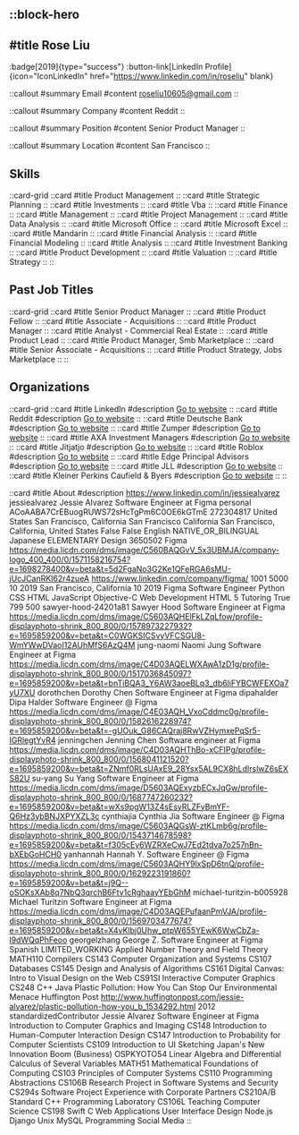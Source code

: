 ::block-hero
---
#title
Rose Liu
---

:badge[2019]{type="success"}
:button-link[LinkedIn Profile]{icon="IconLinkedIn" href="https://www.linkedin.com/in/roseliu" blank}

::callout
#summary
Email
#content
roseliu10605@gmail.com
::

::callout
#summary
Company
#content
Reddit
::

::callout
#summary
Position
#content
Senior Product Manager
::

::callout
#summary
Location
#content
San Francisco
::

## Skills
::card-grid
::card
#title
Product Management
::
::card
#title
Strategic Planning
::
::card
#title
Investments
::
::card
#title
Vba
::
::card
#title
Finance
::
::card
#title
Management
::
::card
#title
Project Management
::
::card
#title
Data Analysis
::
::card
#title
Microsoft Office
::
::card
#title
Microsoft Excel
::
::card
#title
Mandarin
::
::card
#title
Financial Analysis
::
::card
#title
Financial Modeling
::
::card
#title
Analysis
::
::card
#title
Investment Banking
::
::card
#title
Product Development
::
::card
#title
Valuation
::
::card
#title
Strategy
::
::

## Past Job Titles
::card-grid
::card
#title
Senior Product Manager
::
::card
#title
Product Fellow
::
::card
#title
Associate - Acquisitions
::
::card
#title
Product Manager
::
::card
#title
Analyst - Commercial Real Estate
::
::card
#title
Product Lead
::
::card
#title
Product Manager, Smb Marketplace
::
::card
#title
Senior Associate - Acquisitions
::
::card
#title
Product Strategy, Jobs Marketplace
::
::

## Organizations
::card-grid
::card
#title
LinkedIn
#description
[Go to website](linkedin.com)
::
::card
#title
Reddit
#description
[Go to website](reddit.com)
::
::card
#title
Deutsche Bank
#description
[Go to website](db.com)
::
::card
#title
Zumper
#description
[Go to website](zumper.com)
::
::card
#title
AXA Investment Managers
#description
[Go to website](axa-im.com)
::
::card
#title
Jitjatjo
#description
[Go to website](jitjatjo.com)
::
::card
#title
Roblox
#description
[Go to website](roblox.com)
::
::card
#title
Edge Principal Advisors
#description
[Go to website](edgepe.com)
::
::card
#title
JLL
#description
[Go to website](jll.com)
::
::card
#title
Kleiner Perkins Caufield & Byers
#description
[Go to website](kpcb.com)
::
::

::card
#title
About
#description
https://www.linkedin.com/in/jessiealvarez jessiealvarez Jessie Alvarez Software Engineer at Figma personal ACoAABA7CrEBuogRUWS72sHcTgPm6C0OE6kGTmE 272304817 United States San Francisco, California San Francisco California San Francisco, California, United States False False English NATIVE_OR_BILINGUAL Japanese ELEMENTARY Design 3650502 Figma https://media.licdn.com/dms/image/C560BAQGvV_5x3UBMJA/company-logo_400_400/0/1571158216754?e=1698278400&v=beta&t=5d2FgaNo3G2Ke1QFeRGA6sMU-jUcJCanRKI62r4zueA https://www.linkedin.com/company/figma/ 1001 5000 10 2019 San Francisco, California 10 2019 Figma Software Engineer Python CSS HTML JavaScript Objective-C Web Development HTML 5 Tutoring True 799 500 sawyer-hood-24201a81 Sawyer Hood Software Engineer at Figma https://media.licdn.com/dms/image/C5603AQHElFkLZqLfow/profile-displayphoto-shrink_800_800/0/1578973227932?e=1695859200&v=beta&t=C0WGKSICSvyVFCSGU8-WmYWwDVaoI12AUhMfS6AzQ4M jung-naomi Naomi Jung Software Engineer at Figma https://media.licdn.com/dms/image/C4D03AQELWXAwA1zD1g/profile-displayphoto-shrink_800_800/0/1517036845097?e=1695859200&v=beta&t=bnTiBQA3_Y6AW3aoeBLq3_db6liFYBCWFEXOa7yU7XU dorothchen Dorothy Chen Software Engineer at Figma dipahalder Dipa Halder Software Engineer @ Figma https://media.licdn.com/dms/image/C4E03AQH_VxoCddmc0g/profile-displayphoto-shrink_800_800/0/1582616228974?e=1695859200&v=beta&t=-gUOuk_G86CAQraj8RwVZHymxePqSr5-IGRlegtYvR4 jenningchen Jenning Chen Software engineer at Figma https://media.licdn.com/dms/image/C4D03AQHThBo-xCFIPg/profile-displayphoto-shrink_800_800/0/1568041121520?e=1695859200&v=beta&t=ZNmf0RLsUAxE9_28Ysx5AL9CX8hLdIrslwZ6sEXS82U su-yang Su Yang Software Engineer at Figma https://media.licdn.com/dms/image/D5603AQExyzbECxJqGw/profile-displayphoto-shrink_800_800/0/1687747260232?e=1695859200&v=beta&t=wXs9pgW13Z4sEsyRLZFyBmYF-Q6Hz3ybBNJXPYXZL3c cynthiajia Cynthia Jia Software Engineer @ Figma https://media.licdn.com/dms/image/C5603AQGsW-ztKLmb6g/profile-displayphoto-shrink_800_800/0/1543714678598?e=1695859200&v=beta&t=f305cEy6WZRXeCwJ7Ed2tdva7o257nBn-bXEbGoHCH0 yanhannah Hannah Y. Software Engineer @ Figma https://media.licdn.com/dms/image/C5603AQHY9lxSpD6tnQ/profile-displayphoto-shrink_800_800/0/1629223191860?e=1695859200&v=beta&t=j9Q--oSOKsXAb8q7NbQ3qrchB6Ftv1cRghaayYEbGhM michael-turitzin-b005928 Michael Turitzin Software Engineer at Figma https://media.licdn.com/dms/image/C4D03AQEPufaanPmVJA/profile-displayphoto-shrink_800_800/0/1569703477674?e=1695859200&v=beta&t=X4vKlbj0Uhw_ptpW655YEwK6WwCbZa-l9dWQqPhFeoo georgelzhang George Z. Software Engineer at Figma Spanish LIMITED_WORKING Applied Number Theory and Field Theory MATH110 Compilers CS143 Computer Organization and Systems CS107 Databases CS145 Design and Analysis of Algorithms CS161 Digital Canvas: Intro to Visual Design on the Web CS91SI Interactive Computer Graphics CS248 C++ Java Plastic Pollution: How You Can Stop Our Environmental Menace Huffington Post http://www.huffingtonpost.com/jessie-alvarez/plastic-pollution-how-you_b_1534292.html 2012 standardizedContributor Jessie Alvarez Software Engineer at Figma Introduction to Computer Graphics and Imaging CS148 Introduction to Human-Computer Interaction Design CS147 Introduction to Probability for Computer Scientists CS109 Introduction to UI Sketching Japan's New Innovation Boom (Business) OSPKYOTO54 Linear Algebra and Differential Calculus of Several Variables MATH51 Mathematical Foundations of Computing CS103 Principles of Computer Systems CS110 Programming Abstractions CS106B Research Project in Software Systems and Security CS294s Software Project Experience with Corporate Partners CS210A/B Standard C++ Programming Laboratory CS106L Teaching Computer Science CS198 Swift C Web Applications User Interface Design Node.js Django Unix MySQL Programming Social Media
::
